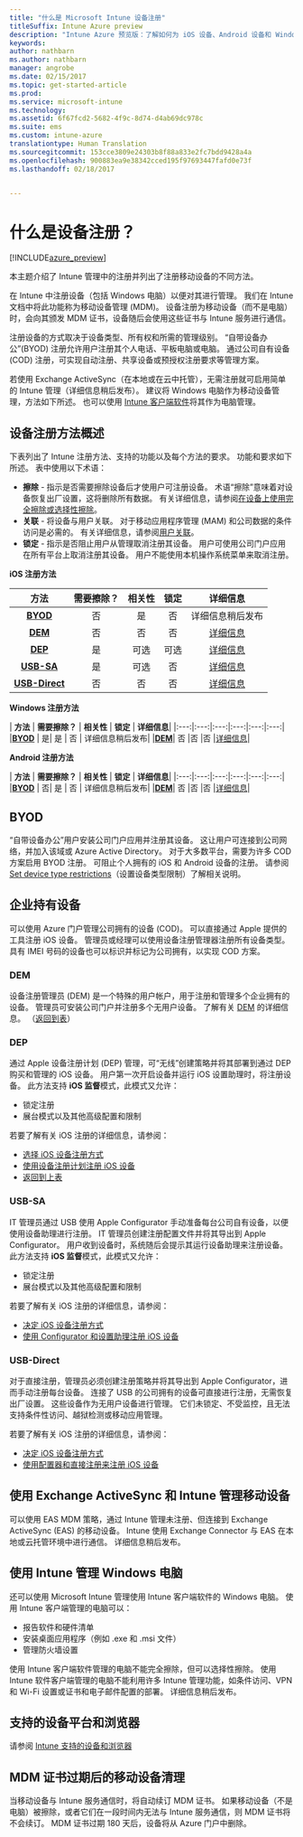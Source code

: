 ```yaml
---
title: "什么是 Microsoft Intune 设备注册"
titleSuffix: Intune Azure preview
description: "Intune Azure 预览版：了解如何为 iOS 设备、Android 设备和 Windows 设备注册。"
keywords: 
author: nathbarn
ms.author: nathbarn
manager: angrobe
ms.date: 02/15/2017
ms.topic: get-started-article
ms.prod: 
ms.service: microsoft-intune
ms.technology: 
ms.assetid: 6f67fcd2-5682-4f9c-8d74-d4ab69dc978c
ms.suite: ems
ms.custom: intune-azure
translationtype: Human Translation
ms.sourcegitcommit: 153cce3809e24303b8f88a833e2fc7bdd9428a4a
ms.openlocfilehash: 900883ea9e38342cced195f97693447fafd0e73f
ms.lasthandoff: 02/18/2017


---
```


# <a name="what-is-device-enrollment"></a>什么是设备注册？
[!INCLUDE[azure_preview](../includes/azure_preview.md)]

本主题介绍了 Intune 管理中的注册并列出了注册移动设备的不同方法。

在 Intune 中注册设备（包括 Windows 电脑）以便对其进行管理。 我们在 Intune 文档中将此功能称为移动设备管理 (MDM)。 设备注册为移动设备（而不是电脑）时，会向其颁发 MDM 证书，设备随后会使用这些证书与 Intune 服务进行通信。

注册设备的方式取决于设备类型、所有权和所需的管理级别。 “自带设备办公”(BYOD) 注册允许用户注册其个人电话、平板电脑或电脑。 通过公司自有设备 (COD) 注册，可实现自动注册、共享设备或预授权注册要求等管理方案。

若使用 Exchange ActiveSync（在本地或在云中托管），无需注册就可启用简单的 Intune 管理（详细信息稍后发布）。 建议将 Windows 电脑作为移动设备管理，方法如下所述。 也可以使用 [Intune 客户端软件](https://docs.microsoft.com/intune/deploy-use/manage-windows-pcs-with-microsoft-intune)将其作为电脑管理。


## <a name="overview-of-device-enrollment-methods"></a>设备注册方法概述

下表列出了 Intune 注册方法、支持的功能以及每个方法的要求。 功能和要求如下所述。 表中使用以下术语：

- **擦除** - 指示是否需要擦除设备后才使用户可注册设备。 术语“擦除”意味着对设备恢复出厂设置，这将删除所有数据。 有关详细信息，请参阅[在设备上使用完全擦除或选择性擦除](/intune-azure/manage-devices/use-full-or-selective-wipe-on-devices-using-microsoft-intune)。
- **关联** - 将设备与用户关联。 对于移动应用程序管理 (MAM) 和公司数据的条件访问是必需的。 有关详细信息，请参阅[用户关联](enroll-ios-devices-using-device-enrollment-program.md)。
- **锁定** - 指示是否阻止用户从管理取消注册其设备。 用户可使用公司门户应用在所有平台上取消注册其设备。 用户不能使用本机操作系统菜单来取消注册。


**iOS 注册方法**

| **方法** |    **需要擦除？** |    **相关性**    |    **锁定** | **详细信息** |
|:---:|:---:|:---:|:---:|:---:|
|**[BYOD](#byod)** | 否|    是 |    否 | 详细信息稍后发布|
|**[DEM](#dem)**|    否 |否 |否    | [详细信息](enroll-ios-devices-using-device-enrollment-program.md)|
|**[DEP](#dep)**|    是 |    可选 |    可选|[详细信息](enroll-ios-devices-using-device-enrollment-program.md)|
|**[USB-SA](#usb-sa)**|    是 |    可选 |    否| [详细信息](enroll-ios-devices-with-apple-configurator-and-setup-assistant.md)|
|**[USB-Direct](#usb-direct)**|    否 |    否    | 否|[详细信息](enroll-ios-devices-with-apple-configurator-and-direct-enrollment.md)|



**Windows 注册方法**

| **方法** |    **需要擦除？** |    **相关性**    |    **锁定** | **详细信息**|
|:---:|:---:|:---:|:---:|:---:|:---:|
|**[BYOD](#byod)** | 是|    是 |    否 | 详细信息稍后发布|
|**[DEM](#dem)**|    否 |否 |否    |[详细信息](enroll-devices-using-device-enrollment-manager.md)|

**Android 注册方法**

| **方法** |    **需要擦除？** |    **相关性**    |    **锁定** | **详细信息**|
|:---:|:---:|:---:|:---:|:---:|:---:|
|**[BYOD](#byod)** | 否|    是 |    否 | 详细信息稍后发布|
|**[DEM](#dem)**|    否 |否 |否    |[详细信息](enroll-ios-devices-using-device-enrollment-program.md)|


## <a name="byod"></a>BYOD
“自带设备办公”用户安装公司门户应用并注册其设备。 这让用户可连接到公司网络，并加入该域或 Azure Active Directory。 对于大多数平台，需要为许多 COD 方案启用 BYOD 注册。 可阻止个人拥有的 iOS 和 Android 设备的注册。 请参阅 [Set device type restrictions](https://docs.microsoft.com/intune-azure/enroll-devices/set-enrollment-restrictions#set-device-type-restrictions)（设置设备类型限制）了解相关说明。

## <a name="corporate-owned-devices"></a>企业持有设备
可以使用 Azure 门户管理公司拥有的设备 (COD)。 可以直接通过 Apple 提供的工具注册 iOS 设备。 管理员或经理可以使用设备注册管理器注册所有设备类型。 具有 IMEI 号码的设备也可以标识并标记为公司拥有，以实现 COD 方案。

### <a name="dem"></a>DEM
设备注册管理员 (DEM) 是一个特殊的用户帐户，用于注册和管理多个企业拥有的设备。 管理员可安装公司门户并注册多个无用户设备。 了解有关 [DEM](enroll-devices-using-device-enrollment-manager.md) 的详细信息。 （[返回到表](#overview-of-device-enrollment-methods)）

### <a name="dep"></a>DEP
通过 Apple 设备注册计划 (DEP) 管理，可“无线”创建策略并将其部署到通过 DEP 购买和管理的 iOS 设备。 用户第一次开启设备并运行 iOS 设置助理时，将注册设备。 此方法支持 **iOS 监督**模式，此模式又允许：

  -    锁定注册
  -    展台模式以及其他高级配置和限制

若要了解有关 iOS 注册的详细信息，请参阅：

- [选择 iOS 设备注册方式](choose-ios-enrollment-method.md)
- [使用设备注册计划注册 iOS 设备](enroll-ios-devices-using-device-enrollment-program.md)
- [返回到上表](#overview-of-device-enrollment-methods)

### <a name="usb-sa"></a>USB-SA
IT 管理员通过 USB 使用 Apple Configurator 手动准备每台公司自有设备，以便使用设备助理进行注册。 IT 管理员创建注册配置文件并将其导出到 Apple Configurator。 用户收到设备时，系统随后会提示其运行设备助理来注册设备。 此方法支持 **iOS 监督**模式，此模式又允许：
  -    锁定注册
  -    展台模式以及其他高级配置和限制

若要了解有关 iOS 注册的详细信息，请参阅：

- [决定 iOS 设备注册方式](choose-ios-enrollment-method.md)
- [使用 Configurator 和设置助理注册 iOS 设备](enroll-ios-devices-with-apple-configurator-and-setup-assistant.md)

### <a name="usb-direct"></a>USB-Direct
对于直接注册，管理员必须创建注册策略并将其导出到 Apple Configurator，进而手动注册每台设备。 连接了 USB 的公司拥有的设备可直接进行注册，无需恢复出厂设置。 这些设备作为无用户设备进行管理。 它们未锁定、不受监控，且无法支持条件性访问、越狱检测或移动应用管理。

若要了解有关 iOS 注册的详细信息，请参阅：

- [决定 iOS 设备注册方式](choose-ios-enrollment-method.md)
- [使用配置器和直接注册来注册 iOS 设备](enroll-ios-devices-with-apple-configurator-and-direct-enrollment.md)

## <a name="mobile-device-management-with-exchange-activesync-and-intune"></a>使用 Exchange ActiveSync 和 Intune 管理移动设备
可以使用 EAS MDM 策略，通过 Intune 管理未注册、但连接到 Exchange ActiveSync (EAS) 的移动设备。 Intune 使用 Exchange Connector 与 EAS 在本地或云托管环境中进行通信。 详细信息稍后发布。


## <a name="windows-pc-management-with-intune"></a>使用 Intune 管理 Windows 电脑  
还可以使用 Microsoft Intune 管理使用 Intune 客户端软件的 Windows 电脑。 使用 Intune 客户端管理的电脑可以：

 - 报告软件和硬件清单
 - 安装桌面应用程序（例如 .exe 和 .msi 文件）
 - 管理防火墙设置

使用 Intune 客户端软件管理的电脑不能完全擦除，但可以选择性擦除。 使用 Intune 软件客户端管理的电脑不能利用许多 Intune 管理功能，如条件访问、VPN 和 Wi-Fi 设置或证书和电子邮件配置的部署。 详细信息稍后发布。

## <a name="supported-device-platforms-and-browsers"></a>支持的设备平台和浏览器

请参阅 [Intune 支持的设备和浏览器](https://docs.microsoft.com/intune/get-started/supported-mobile-devices-and-computers)

## <a name="mobile-device-cleanup-after-mdm-certificate-expiration"></a>MDM 证书过期后的移动设备清理

当移动设备与 Intune 服务通信时，将自动续订 MDM 证书。 如果移动设备（不是电脑）被擦除，或者它们在一段时间内无法与 Intune 服务通信，则 MDM 证书将不会续订。 MDM 证书过期 180 天后，设备将从 Azure 门户中删除。

